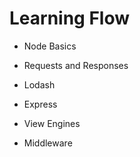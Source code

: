 # Learning Flow

- Node Basics

- Requests and Responses

- Lodash

- Express

- View Engines

- Middleware